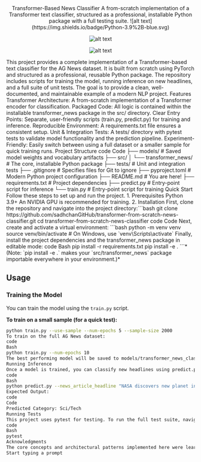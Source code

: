 <div align="center">
Transformer-Based News Classifier
A from-scratch implementation of a Transformer text classifier, structured as a professional, installable Python package with a full testing suite.
![alt text](https://img.shields.io/badge/Python-3.9%2B-blue.svg)

![alt text](https://img.shields.io/badge/Built%20with-PyTorch-FF69B4.svg)

![alt text](https://img.shields.io/badge/Tests-Passing-green.svg)
</div>
This project provides a complete implementation of a Transformer-based text classifier for the AG News dataset. It is built from scratch using PyTorch and structured as a professional, reusable Python package.
The repository includes scripts for training the model, running inference on new headlines, and a full suite of unit tests. The goal is to provide a clean, well-documented, and maintainable example of a modern NLP project.
Features
Transformer Architecture: A from-scratch implementation of a Transformer encoder for classification.
Packaged Code: All logic is contained within the installable transformer_news package in the src/ directory.
Clear Entry Points: Separate, user-friendly scripts (train.py, predict.py) for training and inference.
Reproducible Environment: A requirements.txt file ensures a consistent setup.
Unit & Integration Tests: A tests/ directory with pytest tests to validate model functionality and the prediction pipeline.
Experiment-Friendly: Easily switch between using a full dataset or a smaller sample for quick training runs.
Project Structure
code
Code
├── models/                # Saved model weights and vocabulary artifacts
├── src/
│   └── transformer_news/    # The core, installable Python package
├── tests/                 # Unit and integration tests
├── .gitignore             # Specifies files for Git to ignore
├── pyproject.toml         # Modern Python project configuration
├── README.md              # You are here!
├── requirements.txt       # Project dependencies
├── predict.py             # Entry-point script for inference
└── train.py               # Entry-point script for training
Quick Start
Follow these steps to set up and run the project.
1. Prerequisites
Python 3.9+
An NVIDIA GPU is recommended for training.
2. Installation
First, clone the repository and navigate into the project directory:```bash
git clone https://github.com/sadhchanGitHub/transformer-from-scratch-news-classifier.git
cd transformer-from-scratch-news-classifier
code
Code
Next, create and activate a virtual environment:
```bash
python -m venv venv
source venv/bin/activate  # On Windows, use `venv\Scripts\activate`
Finally, install the project dependencies and the transformer_news package in editable mode:
code
Bash
pip install -r requirements.txt
pip install -e .
```*(Note: `pip install -e .` makes your `src/transformer_news` package importable everywhere in your environment.)*

## Usage

### Training the Model
You can train the model using the `train.py` script.

**To train on a small sample (for a quick test):**
```bash
python train.py --use-sample --num-epochs 5 --sample-size 2000
To train on the full AG News dataset:
code
Bash
python train.py --num-epochs 10
The best performing model will be saved to models/transformer_news_classifier_best.pth.
Running Inference
Once a model is trained, you can classify new headlines using predict.py.
code
Bash
python predict.py --news_article_headline "NASA discovers new planet in a distant galaxy"
Expected Output:
code
Code
Predicted Category: Sci/Tech
Running Tests
This project uses pytest for testing. To run the full test suite, navigate to the project root and run:
code
Bash
pytest
Acknowledgments
The core concepts and architectural patterns implemented here were learned from and inspired by several excellent educational resources, including Jay Alammar's "The Illustrated Transformer" and Andrej Karpathy's "Let's build GPT".
Start typing a prompt
